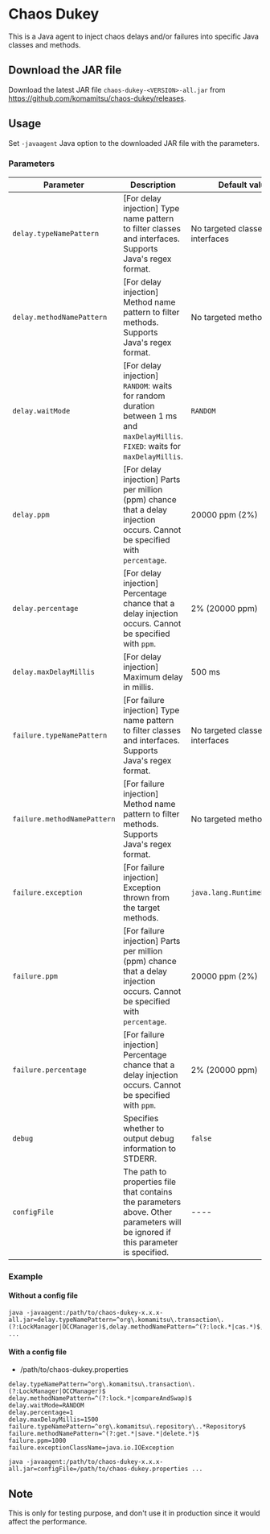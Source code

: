 # Chaos Dukey

This is a Java agent to inject chaos delays and/or failures into specific Java classes and methods.

## Download the JAR file

Download the latest JAR file `chaos-dukey-<VERSION>-all.jar` from https://github.com/komamitsu/chaos-dukey/releases.

## Usage

Set `-javaagent` Java option to the downloaded JAR file with the parameters.

### Parameters

| Parameter                   | Description                                                                                                                       | Default value                     |
|-----------------------------|-----------------------------------------------------------------------------------------------------------------------------------|-----------------------------------|
| `delay.typeNamePattern`     | [For delay injection] Type name pattern to filter classes and interfaces. Supports Java's regex format.                           | No targeted classes or interfaces |
| `delay.methodNamePattern`   | [For delay injection] Method name pattern to filter methods. Supports Java's regex format.                                        | No targeted methods               |
| `delay.waitMode`            | [For delay injection] `RANDOM`: waits for random duration between 1 ms and `maxDelayMillis`. `FIXED`: waits for `maxDelayMillis`. | `RANDOM`                          |
| `delay.ppm`                 | [For delay injection] Parts per million (ppm) chance that a delay injection occurs. Cannot be specified with `percentage`.        | 20000 ppm (2%)                    |
| `delay.percentage`          | [For delay injection] Percentage chance that a delay injection occurs. Cannot be specified with `ppm`.                            | 2% (20000 ppm)                    |
| `delay.maxDelayMillis`      | [For delay injection] Maximum delay in millis.                                                                                    | 500 ms                            |
| `failure.typeNamePattern`   | [For failure injection] Type name pattern to filter classes and interfaces. Supports Java's regex format.                         | No targeted classes or interfaces |
| `failure.methodNamePattern` | [For failure injection] Method name pattern to filter methods. Supports Java's regex format.                                      | No targeted methods               |
| `failure.exception`         | [For failure injection] Exception thrown from the target methods.                                                                 | `java.lang.RuntimeException`      |
| `failure.ppm`               | [For failure injection] Parts per million (ppm) chance that a delay injection occurs. Cannot be specified with `percentage`.      | 20000 ppm (2%)                    |
| `failure.percentage`        | [For failure injection] Percentage chance that a delay injection occurs. Cannot be specified with `ppm`.                          | 2% (20000 ppm)                    |
| `debug`                     | Specifies whether to output debug information to STDERR.                                                                          | `false`                           |
| `configFile`                | The path to properties file that contains the parameters above. Other parameters will be ignored if this parameter is specified.  | ----                              |

### Example

#### Without a config file

```console
java -javaagent:/path/to/chaos-dukey-x.x.x-all.jar=delay.typeNamePattern=^org\.komamitsu\.transaction\.(?:LockManager|OCCManager)$,delay.methodNamePattern=^(?:lock.*|cas.*)$,delay.waitMode=RANDOM,delay.percentage=1,delay.maxDelayMillis=1500,failure.typeNamePattern=^org\.komamitsu\.repository\..*Repository$,failure.methodNamePattern=^(?:get.*|save.*|delete.*)$,failure.ppm=1000,failure.exceptionClassName=java.io.IOException ...
```

#### With a config file

- /path/to/chaos-dukey.properties

```console
delay.typeNamePattern=^org\.komamitsu\.transaction\.(?:LockManager|OCCManager)$
delay.methodNamePattern=^(?:lock.*|compareAndSwap)$
delay.waitMode=RANDOM
delay.percentage=1
delay.maxDelayMillis=1500
failure.typeNamePattern=^org\.komamitsu\.repository\..*Repository$
failure.methodNamePattern=^(?:get.*|save.*|delete.*)$
failure.ppm=1000
failure.exceptionClassName=java.io.IOException
```

```console
java -javaagent:/path/to/chaos-dukey-x.x.x-all.jar=configFile=/path/to/chaos-dukey.properties ...
```

## Note

This is only for testing purpose, and don't use it in production since it would affect the performance.

